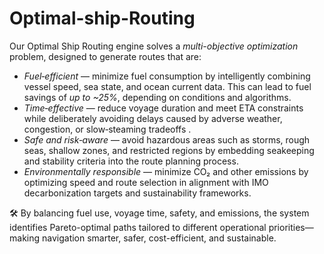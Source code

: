# Optimal-ship-Routing
Our Optimal Ship Routing engine solves a *multi-objective optimization* problem, designed to generate routes that are:

* *Fuel‑efficient* — minimize fuel consumption by intelligently combining vessel speed, sea state, and ocean current data. This can lead to fuel savings of *up to \~25%*, depending on conditions and algorithms.
* *Time‑effective* — reduce voyage duration and meet ETA constraints while deliberately avoiding delays caused by adverse weather, congestion, or slow‑steaming tradeoffs .
* *Safe and risk‑aware* — avoid hazardous areas such as storms, rough seas, shallow zones, and restricted regions by embedding seakeeping and stability criteria into the route planning process. 
* *Environmentally responsible* — minimize CO₂ and other emissions by optimizing speed and route selection in alignment with IMO decarbonization targets and sustainability frameworks.

🛠 By balancing fuel use, voyage time, safety, and emissions, the system identifies Pareto-optimal paths tailored to different operational priorities—making navigation smarter, safer, cost-efficient, and sustainable.

